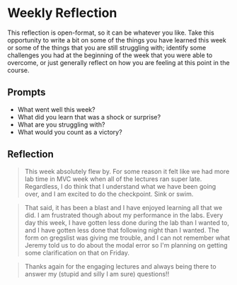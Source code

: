 # Weekly Reflection
This reflection is open-format, so it can be whatever you like. Take this opportunity to write a bit on some of the things you have learned this week or some of the things that you are still struggling with; identify some challenges you had at the beginning of the week that you were able to overcome, or just generally reflect on how you are feeling at this point in the course.

## Prompts
- What went well this week?
- What did you learn that was a shock or surprise?
- What are you struggling with?
- What would you count as a victory?


## Reflection
> This week absolutely flew by. For some reason it felt like we had more lab time in MVC week when all of the lectures ran super late. Regardless, I do think that I understand what we have been going over, and I am excited to do the checkpoint. Sink or swim.

> That said, it has been a blast and I have enjoyed learning all that we did. I am frustrated though about my performance in the labs. Every day this week, I have gotten less done during the lab than I wanted to, and I have gotten less done that following night than I wanted. The form on gregslist was giving me trouble, and I can not remember what Jeremy told us to do about the modal error so I'm planning on getting some clarification on that on Friday.

> Thanks again for the engaging lectures and always being there to answer my (stupid and silly I am sure) questions!!